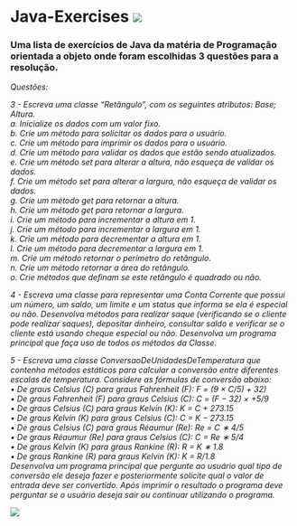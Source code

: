 # Java-Exercises <img src="https://www.vectorlogo.zone/logos/java/java-ar21.svg">

<h3>Uma lista de exercícios de Java da matéria de Programação orientada a objeto onde foram escolhidas 3 questões para a resolução.</h3>

<i><p>Questões:</p>
<p>3 - Escreva uma classe “Retângulo”, com os seguintes atributos: Base; Altura.<br>
a. Inicialize os dados com um valor fixo. <br>
b. Crie um método para solicitar os dados para o usuário.<br>
c. Crie um método para imprimir os dados para o usuário.<br>
d. Crie um método para validar os dados que estão sendo atualizados.<br>
e. Crie um método set para alterar a altura, não esqueça de validar os dados.<br>
f. Crie um método set para alterar a largura, não esqueça de validar os dados.<br>
g. Crie um método get para retornar a altura.<br>
h. Crie um método get para retornar a largura.<br>
i. Crie um método para incrementar a altura em 1.<br>
j. Crie um método para incrementar a largura em 1.<br>
k. Crie um método para decrementar a altura em 1.<br>
l. Crie um método para decrementar a largura em 1.<br>
m. Crie um método retornar o perímetro do retângulo.<br>
n. Crie um método retornar a área do retângulo.<br>
o. Crie métodos que definam se este retângulo é quadrado ou não.<br>

4 - Escreva uma classe para representar uma Conta Corrente que	possui	um número, um saldo, um limite e um status que informa se ela é especial ou não. Desenvolva métodos para realizar saque (verificando se o cliente pode realizar saques), depositar dinheiro, consultar saldo e verificar se o cliente está usando cheque	especial ou não. Desenvolva um programa principal que faça uso de todos os métodos da Classe.

5 - Escreva uma classe ConversaoDeUnidadesDeTemperatura que contenha métodos estáticos para calcular a conversão entre diferentes escalas de temperatura. Considere as
fórmulas de conversão abaixo:<br>
• De graus Celsius (C) para graus Fahrenheit (F): F = (9 × C/5) + 32)<br>
• De graus Fahrenheit (F) para graus Celsius (C): C = (F − 32) × +5/9<br>
• De graus Celsius (C) para graus Kelvin (K): K = C + 273.15<br>
• De graus Kelvin (K) para graus Celsius (C): C = K − 273.15<br>
• De graus Celsius (C) para graus Réaumur (Re): Re = C ∗ 4/5<br>
• De graus Réaumur (Re) para graus Celsius (C): C = Re ∗ 5/4<br>
• De graus Kelvin (K) para graus Rankine (R): R = K ∗ 1.8<br>
• De graus Rankine (R) para graus Kelvin (K): K = R/1.8<br>
Desenvolva	um	programa principal que pergunte ao usuário qual tipo de conversão ele deseja fazer e posteriormente solicite qual o valor de entrada deve ser convertido. Após imprimir o resultado o programa deve perguntar se o usuário deseja sair ou continuar utilizando o programa.</p></i>

<img src="https://www.vectorlogo.zone/logos/java/java-ar21.svg">
